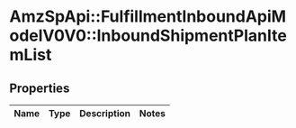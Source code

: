 # AmzSpApi::FulfillmentInboundApiModelV0V0::InboundShipmentPlanItemList

## Properties
Name | Type | Description | Notes
------------ | ------------- | ------------- | -------------

